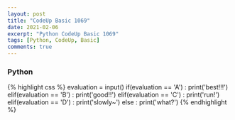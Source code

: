 ```yaml
---
layout: post
title: "CodeUp Basic 1069"
date: 2021-02-06
excerpt: "Python CodeUp Basic 1069"
tags: [Python, CodeUp, Basic]
comments: true
---
```


### Python
{% highlight css %}
evaluation = input()
if(evaluation == 'A') : print('best!!!')
elif(evaluation == 'B') : print('good!!')
elif(evaluation == 'C') : print('run!')
elif(evaluation == 'D') : print('slowly~')
else : print('what?')
{% endhighlight %}